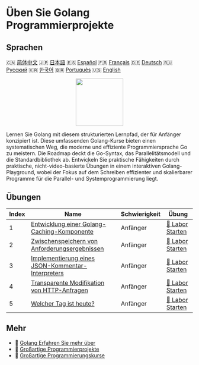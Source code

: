 # Üben Sie Golang Programmierprojekte

## Sprachen

🇨🇳 [简体中文](README_zh.md) 🇯🇵 [日本語](README_ja.md) 🇪🇸 [Español](README_es.md) 🇫🇷 [Français](README_fr.md) 🇩🇪 [Deutsch](README_de.md) 🇷🇺 [Русский](README_ru.md) 🇰🇷 [한국어](README_ko.md) 🇧🇷 [Português](README_pt.md) 🇺🇸 [English](README.md) 

<div align="center">
<img width="128px" src="https://file.labex.io/path/YgASYacMNI6I.png">
</div>

Lernen Sie Golang mit diesem strukturierten Lernpfad, der für Anfänger konzipiert ist. Diese umfassenden Golang-Kurse bieten einen systematischen Weg, die moderne und effiziente Programmiersprache Go zu meistern. Die Roadmap deckt die Go-Syntax, das Parallelitätsmodell und die Standardbibliothek ab. Entwickeln Sie praktische Fähigkeiten durch praktische, nicht-video-basierte Übungen in einem interaktiven Golang-Playground, wobei der Fokus auf dem Schreiben effizienter und skalierbarer Programme für die Parallel- und Systemprogrammierung liegt.

## Übungen

|   Index | Name                                                                                                                         | Schwierigkeit   | Übung                                                                                             |
|---------|------------------------------------------------------------------------------------------------------------------------------|-----------------|---------------------------------------------------------------------------------------------------|
|       1 | [Entwicklung einer Golang-Caching-Komponente](https://labex.io/de/courses/project-development-of-golang-caching-component)   | Anfänger        | [🚀 Labor Starten](https://labex.io/de/courses/project-development-of-golang-caching-component)   |
|       2 | [Zwischenspeichern von Anforderungsergebnissen](https://labex.io/de/courses/project-cache-request-execution-results)         | Anfänger        | [🚀 Labor Starten](https://labex.io/de/courses/project-cache-request-execution-results)           |
|       3 | [Implementierung eines JSON-Kommentar-Interpreters](https://labex.io/de/courses/project-implement-json-comment-interpreter)  | Anfänger        | [🚀 Labor Starten](https://labex.io/de/courses/project-implement-json-comment-interpreter)        |
|       4 | [Transparente Modifikation von HTTP-Anfragen](https://labex.io/de/courses/project-transparent-modification-of-http-requests) | Anfänger        | [🚀 Labor Starten](https://labex.io/de/courses/project-transparent-modification-of-http-requests) |
|       5 | [Welcher Tag ist heute?](https://labex.io/de/courses/project-what-day-is-it-today)                                           | Anfänger        | [🚀 Labor Starten](https://labex.io/de/courses/project-what-day-is-it-today)                      |

## Mehr

- 🔗 [Golang Erfahren Sie mehr über](https://labex.io/de/skilltrees/go)
- 🔗 [Großartige Programmierprojekte](https://github.com/labex-labs/awesome-programming-projects)
- 🔗 [Großartige Programmierungskurse](https://github.com/labex-labs/awesome-programming-courses)

